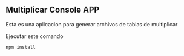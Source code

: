 

## Multiplicar Console APP

Esta es una aplicacion para generar archivos de tablas de multiplicar

Ejecutar este comando 

```
npm install

```